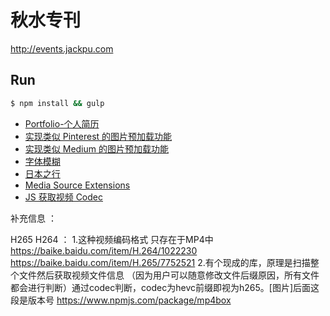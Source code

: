 # 秋水专刊

http://events.jackpu.com

## Run

``` bash
$ npm install && gulp
```


+ [Portfolio-个人简历](./profile)
+ [实现类似 Pinterest 的图片预加载功能](./pinterest-like-image-loading)
+ [实现类似 Medium 的图片预加载功能](./medium-like-image-loading)
+ [字体模糊](./blur-font)
+ [日本之行](./japan)
+ [Media Source Extensions](./media-source)
+ [JS 获取视频 Codec](./js-get-codec)

补充信息 ：

H265 H264 ：
1.这种视频编码格式 只存在于MP4中
https://baike.baidu.com/item/H.264/1022230
https://baike.baidu.com/item/H.265/7752521
2.有个现成的库，原理是扫描整个文件然后获取视频文件信息
（因为用户可以随意修改文件后缀原因，所有文件都会进行判断）通过codec判断，codec为hevc前缀即视为h265。[图片]后面这段是版本号
https://www.npmjs.com/package/mp4box

